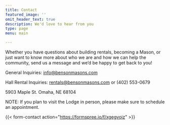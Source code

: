 ```yaml
---
title: Contact
featured_image: ''
omit_header_text: true
description: We'd love to hear from you
type: page
menu: main

---
```





Whether you have questions about building rentals, becoming a Mason, or just want to know more about who we are and how we can help the community, send us a message and we’d be happy to get back to you!

General Inquiries: info@bensonmasons.com

Hall Rental Inquiries:
rentals@bensonmasons.com or (402) 553-0679

5903 Maple St.
Omaha, NE 68104


NOTE: If you plan to visit the Lodge in person, please make sure to schedule an appointment.


{{< form-contact action="https://formspree.io/f/xgegvojz"  >}}
